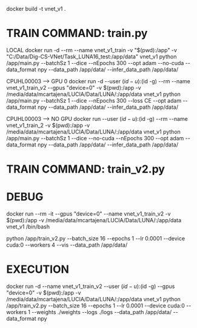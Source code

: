 
docker build -t vnet_v1 .

# TRAIN COMMAND: train.py

LOCAL
docker run -d --rm --name vnet_v1_train -v "$(pwd):/app" -v "C:/Data/Dig-CS-VNet/Task_LUNA16_test:/app/data" vnet_v1 python /app/main.py --batchSz 1 --dice --nEpochs 300 --opt adam --no-cuda --data_format npy --data_path /app/data/ --infer_data_path /app/data/

CPUHL00003 --> GPU 0
docker run -d --user $(id -u):$(id -g) --rm --name vnet_v1_train_v2 --gpus "device=0" -v $(pwd):/app -v /media/data/mcartajena/LUCIA/Data/LUNA/:/app/data vnet_v1 python /app/main.py --batchSz 1 --dice --nEpochs 300 --loss CE --opt adam --data_format npy --data_path /app/data/ --infer_data_path /app/data/

CPUHL00003 --> NO GPU
docker run --user $(id -u):$(id -g) --rm --name vnet_v1_train_2 -v $(pwd):/app -v /media/data/mcartajena/LUCIA/Data/LUNA/:/app/data vnet_v1 python /app/main.py --batchSz 1 --dice --no-cuda --nEpochs 300 --opt adam --data_format npy --data_path /app/data/ --infer_data_path /app/data/


# TRAIN COMMAND: train_v2.py 

# DEBUG
docker run --rm -it --gpus "device=0" --name vnet_v1_train_v2 -v $(pwd):/app -v /media/data/mcartajena/LUCIA/Data/LUNA/:/app/data vnet_v1 /bin/bash


python /app/train_v2.py --batch_size 16 --epochs 1 --lr 0.0001 --device cuda:0 --workers 4 --vis --data_path /app/data/


# EXECUTION
docker run -d --name vnet_v1_train_v2 --user $(id -u):$(id -g) --gpus "device=0" -v $(pwd):/app -v /media/data/mcartajena/LUCIA/Data/LUNA/:/app/data vnet_v1 python /app/train_v2.py --batch_size 16 --epochs 1 --lr 0.0001 --device cuda:0 --workers 1 --weights ./weights --logs ./logs --data_path /app/data/ --data_format npy










